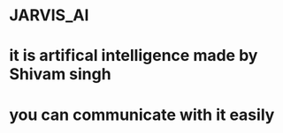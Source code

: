 # JARVIS_AI
# it is artifical intelligence made by Shivam singh 
# you can communicate with it easily
